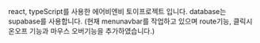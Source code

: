react, typeScript를 사용한 에어비엔비 토이프로젝트 입니다. database는 supabase를 사용합니다. (현재 menunavbar를 작업하고 있으며 route기능, 클릭시 온오프 기능과 마우스 오버기능을 추가하였습니다.)
